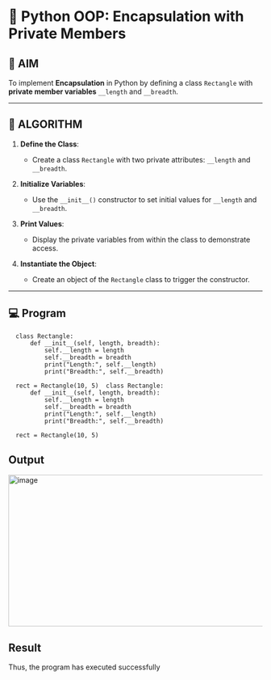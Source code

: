 # 🐍 Python OOP: Encapsulation with Private Members

## 🎯 AIM

To implement **Encapsulation** in Python by defining a class `Rectangle` with **private member variables** `__length` and `__breadth`.

---

## 🧠 ALGORITHM

1. **Define the Class**:
   - Create a class `Rectangle` with two private attributes: `__length` and `__breadth`.

2. **Initialize Variables**:
   - Use the `__init__()` constructor to set initial values for `__length` and `__breadth`.

3. **Print Values**:
   - Display the private variables from within the class to demonstrate access.

4. **Instantiate the Object**:
   - Create an object of the `Rectangle` class to trigger the constructor.

---

## 💻 Program
```
  class Rectangle:
      def __init__(self, length, breadth):
          self.__length = length
          self.__breadth = breadth
          print("Length:", self.__length)
          print("Breadth:", self.__breadth)
  
  rect = Rectangle(10, 5)  class Rectangle:
      def __init__(self, length, breadth):
          self.__length = length
          self.__breadth = breadth
          print("Length:", self.__length)
          print("Breadth:", self.__breadth)
  
  rect = Rectangle(10, 5)
```
## Output
<img width="612" height="300" alt="image" src="https://github.com/user-attachments/assets/d96bfdfa-badc-4a90-a649-f534d6888555" />

## Result

Thus, the program has executed successfully
